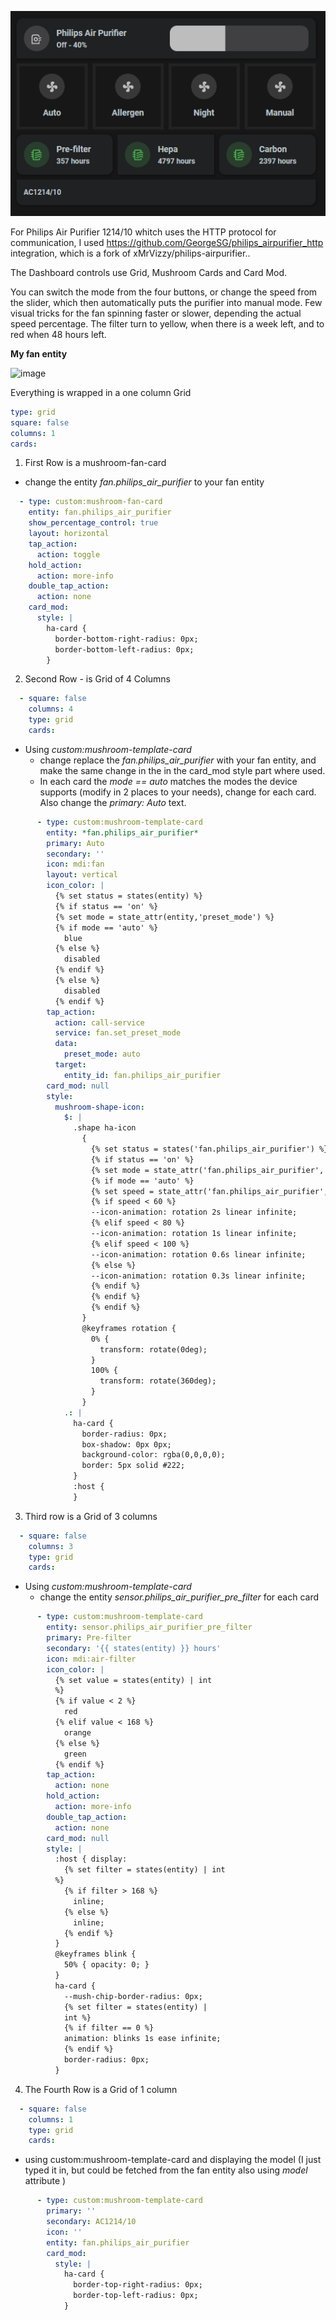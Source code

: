 ![image](air-purifier.gif)

For Philips Air Purifier 1214/10 whitch uses the HTTP protocol for communication, I used https://github.com/GeorgeSG/philips_airpurifier_http integration, which is a fork of xMrVizzy/philips-airpurifier..

The Dashboard controls use Grid, Mushroom Cards and Card Mod.

You can switch the mode from the four buttons, or change the speed from the slider, which then automatically puts the purifier into manual mode. Few visual tricks for the fan spinning faster or slower, depending the actual speed percentage. The filter turn to yellow, when there is a week left, and to red when 48 hours left.

**My fan entity**

![image](https://user-images.githubusercontent.com/98347572/186247964-52e551ab-e10e-4784-851e-733c4b3da031.png)


Everything is wrapped in a one column Grid
```yaml
type: grid
square: false
columns: 1
cards:
```

1. First Row is a mushroom-fan-card
- change the entity *fan.philips_air_purifier* to your fan entity
```yaml
  - type: custom:mushroom-fan-card
    entity: fan.philips_air_purifier
    show_percentage_control: true
    layout: horizontal
    tap_action:
      action: toggle
    hold_action:
      action: more-info
    double_tap_action:
      action: none
    card_mod:
      style: |
        ha-card {
          border-bottom-right-radius: 0px;
          border-bottom-left-radius: 0px;
        }
```

2. Second Row - is Grid of 4 Columns
```yaml
  - square: false
    columns: 4
    type: grid
    cards:
```
- Using *custom:mushroom-template-card*
  - change replace the *fan.philips_air_purifier* with your fan entity, and make the same change in the in the card_mod style part where used.
  - In each card the *mode == auto* matches the modes the device supports (modify in 2 places to your needs), change for each card. Also change the *primary: Auto* text.
 
```yaml
      - type: custom:mushroom-template-card
        entity: *fan.philips_air_purifier*
        primary: Auto
        secondary: ''
        icon: mdi:fan
        layout: vertical
        icon_color: |
          {% set status = states(entity) %}
          {% if status == 'on' %}
          {% set mode = state_attr(entity,'preset_mode') %}
          {% if mode == 'auto' %}
            blue
          {% else %}
            disabled
          {% endif %}
          {% else %}
            disabled
          {% endif %}
        tap_action:
          action: call-service
          service: fan.set_preset_mode
          data:
            preset_mode: auto
          target:
            entity_id: fan.philips_air_purifier
        card_mod: null
        style:
          mushroom-shape-icon:
            $: |
              .shape ha-icon
                {
                  {% set status = states('fan.philips_air_purifier') %}
                  {% if status == 'on' %}
                  {% set mode = state_attr('fan.philips_air_purifier','preset_mode') %}
                  {% if mode == 'auto' %}
                  {% set speed = state_attr('fan.philips_air_purifier','percentage') | int %}
                  {% if speed < 60 %}
                  --icon-animation: rotation 2s linear infinite;
                  {% elif speed < 80 %}
                  --icon-animation: rotation 1s linear infinite;
                  {% elif speed < 100 %}
                  --icon-animation: rotation 0.6s linear infinite;
                  {% else %}
                  --icon-animation: rotation 0.3s linear infinite;
                  {% endif %}
                  {% endif %}
                  {% endif %}
                }
                @keyframes rotation {
                  0% {
                    transform: rotate(0deg);
                  }
                  100% {
                    transform: rotate(360deg);
                  }
                }
            .: |
              ha-card {
                border-radius: 0px;
                box-shadow: 0px 0px;
                background-color: rgba(0,0,0,0);
                border: 5px solid #222;
              }
              :host {
              }
```

3. Third row is a Grid of 3 columns

```yaml
  - square: false
    columns: 3
    type: grid
    cards:
```

- Using *custom:mushroom-template-card*
  - change the entity *sensor.philips_air_purifier_pre_filter* for each card

```yaml
      - type: custom:mushroom-template-card
        entity: sensor.philips_air_purifier_pre_filter
        primary: Pre-filter
        secondary: '{{ states(entity) }} hours'
        icon: mdi:air-filter
        icon_color: |
          {% set value = states(entity) | int
          %}
          {% if value < 2 %}
            red
          {% elif value < 168 %}
            orange
          {% else %}
            green
          {% endif %}
        tap_action:
          action: none
        hold_action:
          action: more-info
        double_tap_action:
          action: none
        card_mod: null
        style: |
          :host { display:
            {% set filter = states(entity) | int
          %}
            {% if filter > 168 %}
              inline;
            {% else %}
              inline;
            {% endif %}
          }
          @keyframes blink {
            50% { opacity: 0; }
          }
          ha-card {
            --mush-chip-border-radius: 0px;
            {% set filter = states(entity) |
            int %}
            {% if filter == 0 %}
            animation: blinks 1s ease infinite;
            {% endif %}
            border-radius: 0px;
          }
```

4. The Fourth Row is a Grid of 1 column

```yaml
  - square: false
    columns: 1
    type: grid
    cards:
```

  - using custom:mushroom-template-card and displaying the model (I just typed it in, but could be fetched from the fan entity also using *model* attribute )

```yaml
      - type: custom:mushroom-template-card
        primary: ''
        secondary: AC1214/10
        icon: ''
        entity: fan.philips_air_purifier
        card_mod:
          style: |
            ha-card {
              border-top-right-radius: 0px;
              border-top-left-radius: 0px;
            }
```
